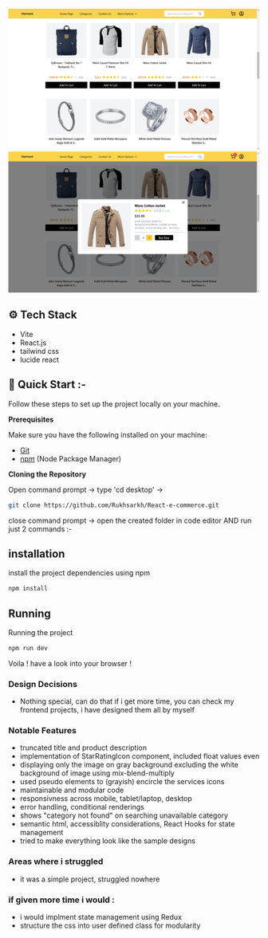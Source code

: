 <div align="center">
  <br />
      <img src="./public/img1.png" alt="AllProducts">
      <img src="./public/img2.png" alt="productModal">
  <br />
</div>

## ⚙️ Tech Stack

- Vite
- React.js
- tailwind css
- lucide react

## 🤸 Quick Start :-

Follow these steps to set up the project locally on your machine.

**Prerequisites**

Make sure you have the following installed on your machine:

- [Git](https://git-scm.com/)
- [npm](https://www.npmjs.com/) (Node Package Manager)

**Cloning the Repository**

Open command prompt -> type 'cd desktop' ->

```bash
git clone https://github.com/Rukhsarkh/React-e-commerce.git
```

close command prompt -> open the created folder in code editor AND run just 2 commands :-

## installation

install the project dependencies using npm

```bash
npm install
```

## Running

Running the project

```bash
npm run dev
```

Voila ! have a look into your browser !

### Design Decisions

- Nothing special, can do that if i get more time, you can check my frontend projects, i have designed them all by myself

### Notable Features

- truncated title and product description
- implementation of StarRatingIcon component, included float values even
- displaying only the image on gray background excluding the white background of image using mix-blend-multiply
- used pseudo elements to (grayish) encircle the services icons
- maintainable and modular code
- responsivness across mobile, tablet/laptop, desktop
- error handling, conditional renderings
- shows "category not found" on searching unavailable category
- semantic html, accessiblity considerations, React Hooks for state management
- tried to make everything look like the sample designs

### Areas where i struggled

- it was a simple project, struggled nowhere

### if given more time i would :

- i would implment state management using Redux
- structure the css into user defined class for modularity
